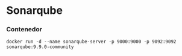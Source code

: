 # Sonarqube

### Contenedor

```
docker run -d --name sonarqube-server -p 9000:9000 -p 9092:9092 sonarqube:9.9.0-community
```
